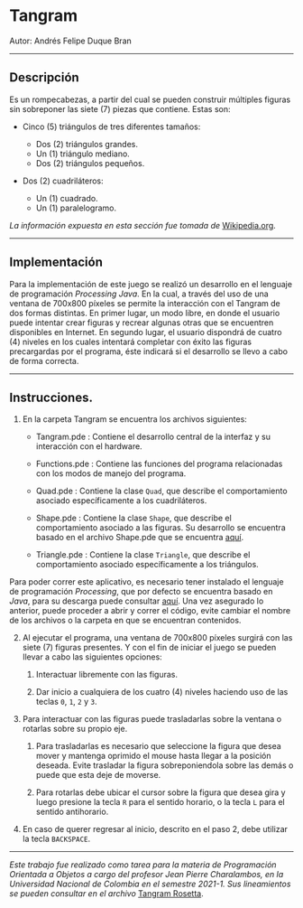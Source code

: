 # Tangram
Autor: Andrés Felipe Duque Bran

***
## Descripción
Es un rompecabezas, a partir del cual se pueden construir múltiples figuras sin sobreponer las siete (7) piezas que contiene. Estas son:

  * Cinco (5) triángulos de tres diferentes tamaños:
    * Dos (2) triángulos grandes.
    * Un (1) triángulo mediano.
    * Dos (2) triángulos pequeños.
    
  * Dos (2) cuadriláteros:
    * Un (1) cuadrado.
    * Un (1) paralelogramo.
  
*La información expuesta en esta sección fue tomada de* [Wikipedia.org](https://es.wikipedia.org/wiki/Tangram).
  
***
## Implementación
Para la implementación de este juego se realizó un desarrollo en el lenguaje de programación *Processing Java*. En la cual, a través del uso de una ventana 
de 700x800 píxeles se permite la interacción con el Tangram de dos formas distintas. En primer lugar, un modo libre, en donde el usuario puede intentar crear 
figuras y recrear algunas otras que se encuentren disponibles en Internet. En segundo lugar, el usuario dispondrá de cuatro (4) niveles  en los cuales intentará
completar con éxito las figuras precargardas por el programa, éste indicará si el desarrollo se llevo a cabo de forma correcta. 

***
## Instrucciones.
  1. En la carpeta Tangram se encuentra los archivos siguientes:
  
      * Tangram.pde : Contiene el desarrollo central de la interfaz y su interacción con el hardware.
      
      * Functions.pde : Contiene las funciones del programa relacionadas con los modos de manejo del programa.
      
      * Quad.pde : Contiene la clase ```Quad```, que describe el comportamiento asociado específicamente a los cuadriláteros.
      
      * Shape.pde : Contiene la clase ```Shape```, que describe el comportamiento asociado a las figuras. Su desarrollo se encuentra basado 
    en el archivo Shape.pde que se encuentra [aquí](https://github.com/objetos/TangramRosetta/blob/master/TangramOO/Shape.pde).
    
      * Triangle.pde : Contiene la clase ```Triangle```, que describe el comportamiento asociado específicamente a los triángulos.
  
  Para poder correr este aplicativo, es necesario tener instalado el lenguaje de programación *Processing*, que por defecto se encuentra basado en *Java*, para su 
  descarga puede consultar [aquí](https://processing.org/download/). Una vez asegurado lo anterior, puede proceder a abrir y correr el código, evite cambiar el 
  nombre de los archivos o la carpeta en que se encuentran contenidos.
  
  2. Al ejecutar el programa, una ventana de 700x800 píxeles surgirá con las siete (7) figuras presentes. Y con el fin de iniciar el juego se pueden llevar a 
  cabo las siguientes opciones:
  
      1. Interactuar libremente con las figuras.
    
      2. Dar inicio a cualquiera de los cuatro (4) niveles haciendo uso de las teclas ```0```, ```1```, ```2``` y ```3```.
  
  3. Para interactuar con las figuras puede trasladarlas sobre la ventana o rotarlas sobre su propio eje.
      
      1. Para trasladarlas es necesario que seleccione la figura que desea mover y mantenga oprimido el mouse hasta llegar a la posición deseada. Evite trasladar
      la figura sobreponiendola sobre las demás o puede que esta deje de moverse.
      
      2. Para rotarlas debe ubicar el cursor sobre la figura que desea gira y luego presione la tecla ```R``` para el sentido horario, o la tecla ```L``` para el 
      sentido antihorario.
  
  4. En caso de querer regresar al inicio, descrito en el paso 2, debe utilizar la tecla ```BACKSPACE```. 
  
*** 

*Este trabajo fue realizado como tarea para la materia de Programación Orientada a Objetos a cargo del profesor Jean Pierre Charalambos, en la Universidad Nacional 
de Colombia en el semestre 2021-1. Sus lineamientos se pueden consultar en el archivo* [Tangram Rosetta](https://github.com/objetos/TangramRosetta/blob/master/README.md).
